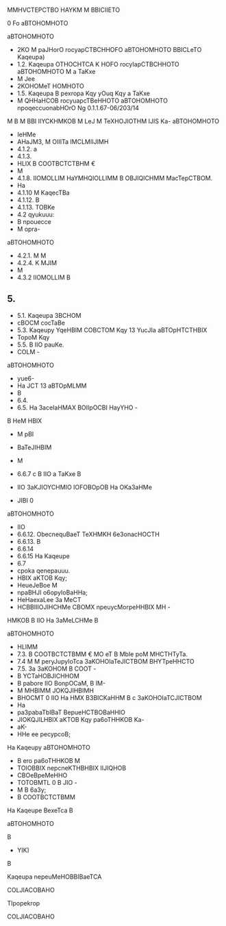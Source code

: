 MMHVCTEPCTBO HAYKM M BBICIIETO

<!-- image -->

0 Fo aBTOHOMHOTO

<!-- image -->

aBTOHOMHOTO

- 2KO M paJHorO rocyapCTBCHHOFO aBTOHOMHOTO BBICLeTO Kaqeupa)
- 1.2. Kaqeupa OTHOCHTCA K HOFO   rocyIapCTBCHHOTO aBTOHOMHOTO M a TaKxe
- M Jee
- 2KOHOMeT HOMHOTO
- 1.5. Kaqeupa B pexropa Kqy yOuq Kqy a TaKxe
- M QHHaHCOB rocyuapcTBeHHOTO aBTOHOMHOTO npoqeccuonabHOrO Ng 0.1.1.67-06/203/14

M B M BBI IIYCKHMKOB M LeJ M TeXHOJIOTHM IJIS Ka- aBTOHOMHOTO

- IeHMe
- AHaJM3, M OIIITa IMCLMIIJIMH
- 4.1.2. a
- 4.1.3.
- HLIX B COOTBCTCTBHM €
- M
- 4.1.8. IIOMOLLIM HaYMHQIOLLIMM B   OBJIQICHMM MacTepCTBOM.
- Ha
- 4.1.10 M KaqecTBa
- 4.1.12. B
- 4.1.13. TOBKe
- 4.2 qyukuuu:
- B npouecce
- M opra-

aBTOHOMHOTO

- 4.2.1. M M
- 4.2.4. K MJIM
- M
- 4.3.2 IIOMOLLIM B

## 5.

- 5.1. Kaqeupa 3BCHOM
- cBOCM cocTaBe
- 5.3. Kaqeupy YqeHBIM COBCTOM Kqy 13 YucJIa aBTOpHTCTHBIX
- TopoM Kqy
- 5.5. B IIO pauKe.
- COLM -

aBTOHOMHOTO

- yue6-
- Ha JCT 13 aBTOpMLMM
- B
- 6.4.
- 6.5. Ha 3aceIaHMAX BOIIpOCBI HayYHO -

B HeM HBIX

- M pBI
- BaTeJIHBIM
- M
- 6.6.7 c B IIO a TaKxe B
- IIO 3aKJIOYCHMIO IOFOBOpOB Ha OKa3aHMe

- JIBI 0

aBTOHOMHOTO

- IIO
- 6.6.12. ObecnequBaeT TeXHMKH 6e3onacHOCTH
- 6.6.13. B
- 6.6.14
- 6.6.15 Ha Kaqeupe
- 6.7
- cpoka qenepauuu.
- HBIX aKTOB Kqy;
- HeueJeBoe M
- npaBHJI o6opyIoBaHHa;
- HeHaexaLee 3a MeCT
- HCBBIIIOJIHCHMe CBOMX npeuycMorpeHHBIX MH -

HMKOB B IIO Ha 3aMeLCHMe B

aBTOHOMHOTO

- HLIMM
- 7.3. B COOTBCTCTBMM € MO eT B MbIe poM MHCTHTyTa.
- 7.4 M M peryJupyIoTca 3aKOHOIaTeJICTBOM BHYTpeHHCTO
- 7.5. 3a 3aKOHOM B COOT -
- B YCTaHOBJICHHOM
- B pabore IIO BonpOCaM, B IM-
- M MHBIMM JOKQJIHBIMH
- BHOCMT 0 IIO Ha HMX B3BICKaHHM B c 3aKOHOIaTCJICTBOM
- Ha
- pa3pabaTbIBaT BepueHCTBOBaHHIO
- JIOKQJILHBIX aKTOB Kqy pa6oTHHKOB Ka-
- aK-
- HHe ee pecypcoB;

Ha Kaqeupy aBTOHOMHOTO

- B ero pa6oTHHKOB M
- TOIOBBIX nepcneKTHBHBIX IIJIQHOB
- CBOeBpeMeHHO
- TOTOBMTL 0 B JIO -
- M B 6a3y;
- B COOTBCTCTBMM

Ha Kaqeupe BexeTca B

aBTOHOMHOTO

B

- YIK)

B

Kaqeupa nepeuMeHOBBIBaeTCA

COLJIACOBAHO

TIpopekrop

<!-- image -->

COLJIACOBAHO

<!-- image -->